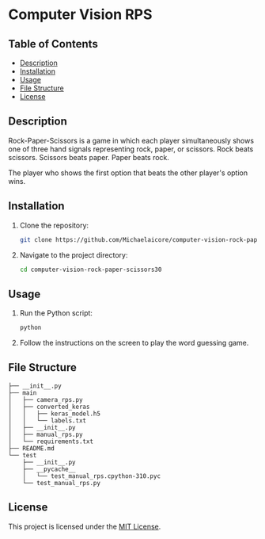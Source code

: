 # Computer Vision RPS

## Table of Contents
- [Description](#description)
- [Installation](#installation)
- [Usage](#usage)
- [File Structure](#file-structure)
- [License](#license)

## Description
Rock-Paper-Scissors is a game in which each player simultaneously shows one of three hand signals representing rock, paper, or scissors. Rock beats scissors. Scissors beats paper. Paper beats rock.

The player who shows the first option that beats the other player's option wins.

## Installation
1. Clone the repository:
    ```bash
    git clone https://github.com/Michaelaicore/computer-vision-rock-paper-scissors30.git
    ```
2. Navigate to the project directory:
    ```bash
    cd computer-vision-rock-paper-scissors30
    ```

## Usage
1. Run the Python script:
    ```bash
    python 
    ```
2. Follow the instructions on the screen to play the word guessing game.

## File Structure
```
├── __init__.py
├── main
│   ├── camera_rps.py
│   ├── converted_keras
│   │   ├── keras_model.h5
│   │   └── labels.txt
│   ├── __init__.py
│   ├── manual_rps.py
│   └── requirements.txt
├── README.md
└── test
    ├── __init__.py
    ├── __pycache__
    │   └── test_manual_rps.cpython-310.pyc
    └── test_manual_rps.py
```


## License
This project is licensed under the [MIT License](LICENSE).